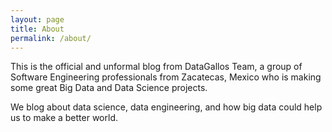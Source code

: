 ```yaml
---
layout: page
title: About
permalink: /about/
---
```


This is the official and unformal blog from DataGallos Team, a group of Software
Engineering professionals from Zacatecas, Mexico who is making some great
Big Data and Data Science projects.

We blog about data science, data engineering, and how big data could help us to
make a better world.
